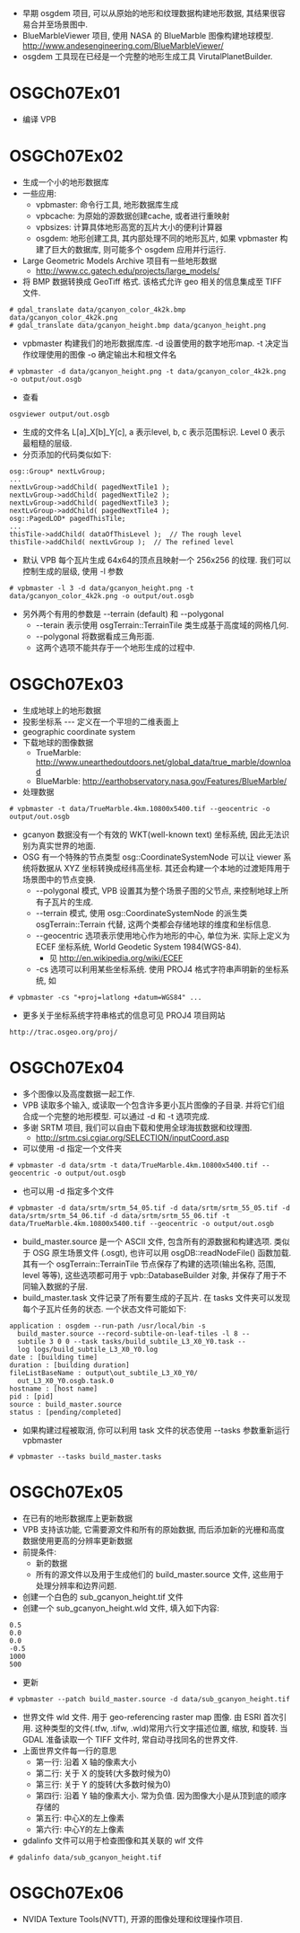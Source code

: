 * 早期 osgdem 项目, 可以从原始的地形和纹理数据构建地形数据, 其结果很容易合并至场景图中.
* BlueMarbleViewer 项目, 使用 NASA 的 BlueMarble 图像构建地球模型. http://www.andesengineering.com/BlueMarbleViewer/
* osgdem 工具现在已经是一个完整的地形生成工具 VirutalPlanetBuilder. 

# OSGCh07Ex01
* 编译 VPB

# OSGCh07Ex02
* 生成一个小的地形数据库
* 一些应用:
    - vpbmaster: 命令行工具, 地形数据库生成
    - vpbcache: 为原始的源数据创建cache, 或者进行重映射
    - vpbsizes: 计算具体地形高宽的瓦片大小的便利计算器
    - osgdem: 地形创建工具, 其内部处理不同的地形瓦片, 如果 vpbmaster 构建了巨大的数据库, 则可能多个 osgdem 应用并行运行.
* Large Geometric Models Archive 项目有一些地形数据
    - http://www.cc.gatech.edu/projects/large_models/
* 将 BMP 数据转换成 GeoTiff 格式. 该格式允许 geo 相关的信息集成至 TIFF 文件.
```
# gdal_translate data/gcanyon_color_4k2k.bmp data/gcanyon_color_4k2k.png
# gdal_translate data/gcanyon_height.bmp data/gcanyon_height.png
```
* vpbmaster 构建我们的地形数据库库. -d 设置使用的数字地形map. -t 决定当作纹理使用的图像 -o 确定输出木和根文件名
```
# vpbmaster -d data/gcanyon_height.png -t data/gcanyon_color_4k2k.png -o output/out.osgb
```
* 查看
```
osgviewer output/out.osgb
```
* 生成的文件名 L[a]_X[b]_Y[c], a 表示level, b, c 表示范围标识. Level 0 表示最粗糙的层级.
* 分页添加的代码类似如下:
```
osg::Group* nextLvGroup;
...
nextLvGroup->addChild( pagedNextTile1 );
nextLvGroup->addChild( pagedNextTile2 );
nextLvGroup->addChild( pagedNextTile3 );
nextLvGroup->addChild( pagedNextTile4 );
osg::PagedLOD* pagedThisTile;
...
thisTile->addChild( dataOfThisLevel );  // The rough level
thisTile->addChild( nextLvGroup );  // The refined level
```
* 默认 VPB 每个瓦片生成 64x64的顶点且映射一个 256x256 的纹理. 我们可以控制生成的层级, 使用 -l 参数
```
# vpbmaster -l 3 -d data/gcanyon_height.png -t data/gcanyon_color_4k2k.png -o output/out.osgb
```
* 另外两个有用的参数是 --terrain (default) 和 --polygonal
    - --terain 表示使用 osgTerrain::TerrainTile 类生成基于高度域的网格几何.
    - --polygonal 将数据看成三角形面.
    - 这两个选项不能共存于一个地形生成的过程中.

# OSGCh07Ex03
* 生成地球上的地形数据
* 投影坐标系 --- 定义在一个平坦的二维表面上
* geographic coordinate system
* 下载地球的图像数据
    - TrueMarble: http://www.unearthedoutdoors.net/global_data/true_marble/download
    - BlueMarble: http://earthobservatory.nasa.gov/Features/BlueMarble/
* 处理数据
```
# vpbmaster -t data/TrueMarble.4km.10800x5400.tif --geocentric -o output/out.osgb
```
* gcanyon 数据没有一个有效的 WKT(well-known text) 坐标系统, 因此无法识别为真实世界的地面.
* OSG 有一个特殊的节点类型 osg::CoordinateSystemNode 可以让 viewer 系统将数据从 XYZ 坐标转换成经纬高坐标. 其还会构建一个本地的过渡矩阵用于场景图中的节点变换. 
  - --polygonal 模式, VPB 设置其为整个场景子图的父节点, 来控制地球上所有子瓦片的生成. 
  - --terrain 模式, 使用 osg::CoordinateSystemNode 的派生类 osgTerrain::Terrain 代替, 这两个类都会存储地球的维度和坐标信息. 
  - --geocentric 选项表示使用地心作为地形的中心, 单位为米. 实际上定义为 ECEF 坐标系统, World Geodetic System 1984(WGS-84).
    - 见 http://en.wikipedia.org/wiki/ECEF
  - -cs 选项可以利用某些坐标系统. 使用 PROJ4 格式字符串声明新的坐标系统, 如 
```
# vpbmaster -cs "+proj=latlong +datum=WGS84" ...
```
  - 更多关于坐标系统字符串格式的信息可见 PROJ4 项目网站
```
http://trac.osgeo.org/proj/
```

# OSGCh07Ex04
* 多个图像以及高度数据一起工作.
* VPB 读取多个输入, 或读取一个包含许多更小瓦片图像的子目录. 并将它们组合成一个完整的地形模型. 可以通过 -d 和 -t 选项完成.
* 多谢 SRTM 项目, 我们可以自由下载和使用全球海拔数据和纹理图. 
    - http://srtm.csi.cgiar.org/SELECTION/inputCoord.asp
* 可以使用 -d 指定一个文件夹
```
# vpbmaster -d data/srtm -t data/TrueMarble.4km.10800x5400.tif --geocentric -o output/out.osgb
```
* 也可以用 -d 指定多个文件
```
# vpbmaster -d data/srtm/srtm_54_05.tif -d data/srtm/srtm_55_05.tif -d data/srtm/srtm_54_06.tif -d data/srtm/srtm_55_06.tif -t data/TrueMarble.4km.10800x5400.tif --geocentric -o output/out.osgb
```
* build_master.source 是一个 ASCII 文件, 包含所有的源数据和构建选项. 类似于 OSG 原生场景文件 (.osgt), 也许可以用 osgDB::readNodeFile() 函数加载. 其有一个 osgTerrain::TerrainTile 节点保存了构建的选项(输出名称, 范围, level 等等), 这些选项都可用于 vpb::DatabaseBuilder 对象, 并保存了用于不同输入数据的子层.
* build_master.task 文件记录了所有要生成的子瓦片. 在 tasks 文件夹可以发现每个子瓦片任务的状态. 一个状态文件可能如下:
```
application : osgdem --run-path /usr/local/bin -s 
  build_master.source --record-subtile-on-leaf-tiles -l 8 --
  subtile 3 0 0 --task tasks/build_subtile_L3_X0_Y0.task --
  log logs/build_subtile_L3_X0_Y0.log
date : [building time]
duration : [building duration]
fileListBaseName : output\out_subtile_L3_X0_Y0/
  out_L3_X0_Y0.osgb.task.0
hostname : [host name]
pid : [pid]
source : build_master.source
status : [pending/completed]
```
* 如果构建过程被取消, 你可以利用 task 文件的状态使用 --tasks 参数重新运行 vpbmaster
```
# vpbmaster --tasks build_master.tasks
```

# OSGCh07Ex05
* 在已有的地形数据库上更新数据
* VPB 支持该功能, 它需要源文件和所有的原始数据, 而后添加新的光栅和高度数据使用更高的分辨率更新数据
* 前提条件:
    - 新的数据
    - 所有的源文件以及用于生成他们的 build_master.source 文件, 这些用于处理分辨率和边界问题.
* 创建一个白色的 sub_gcanyon_height.tif 文件
* 创建一个 sub_gcanyon_height.wld 文件, 填入如下内容:
```
0.5
0.0
0.0
-0.5
1000
500
```
* 更新
```
# vpbmaster --patch build_master.source -d data/sub_gcanyon_height.tif
```
* 世界文件 wld 文件. 用于 geo-referencing raster map 图像. 由 ESRI 首次引用. 这种类型的文件(.tfw, .tifw, .wld)常用六行文字描述位置, 缩放, 和旋转. 当 GDAL 准备读取一个 TIFF 文件时, 常自动寻找同名的世界文件.
* 上面世界文件每一行的意思
    - 第一行: 沿着 X 轴的像素大小
    - 第二行: 关于 X 的旋转(大多数时候为0)
    - 第三行: 关于 Y 的旋转(大多数时候为0)
    - 第四行: 沿着 Y 轴的像素大小. 常为负值. 因为图像大小是从顶到底的顺序存储的
    - 第五行: 中心X的左上像素
    - 第六行: 中心Y的左上像素
* gdalinfo 文件可以用于检查图像和其关联的 wlf 文件
```
# gdalinfo data/sub_gcanyon_height.tif
```

# OSGCh07Ex06
* NVIDA Texture Tools(NVTT), 开源的图像处理和纹理操作项目.